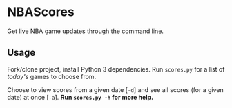 # NBAScores
Get live NBA game updates through the command line.
## Usage
Fork/clone project, install Python 3 dependencies. Run `scores.py` for a list of *today's* games to choose from.

Choose to view scores from a given date [`-d`] and see all scores (for a given date) at once [`-a`]. **Run `scores.py -h` for more help.**
